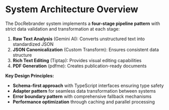 # System Architecture Overview

The DocRebrander system implements a **four-stage pipeline pattern** with strict data validation and transformation at each stage:

1. **Raw Text Analysis** (Gemini AI): Converts unstructured text into standardized JSON
2. **JSON Canonicalization** (Custom Transform): Ensures consistent data structure
3. **Rich Text Editing** (Tiptap): Provides visual editing capabilities
4. **PDF Generation** (pdfme): Creates publication-ready documents

**Key Design Principles:**

- **Schema-first approach** with TypeScript interfaces ensuring type safety
- **Adapter pattern** for seamless data transformation between systems
- **Error boundary pattern** with comprehensive fallback mechanisms
- **Performance optimization** through caching and parallel processing
